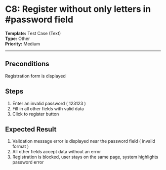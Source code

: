 # C8: Register without only letters in #password field

**Template:** Test Case (Text)  
**Type:** Other  
**Priority:** Medium  

---

## Preconditions
Registration form is displayed

## Steps
1. Enter an invalid password ( 123123 )
2. Fill in all other fields with valid data
3. Click to register button

## Expected Result
1. Validation message error is displayed near the password field ( invalid format )
2. All other fields accept data without an error
3. Registration is blocked, user stays on the same page, system highlights password error
